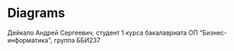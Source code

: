 # Diagrams
Дейкало Андрей Сергеевич, студент 1 курса бакалавриата ОП "Бизнес-информатика", группа ББИ237
